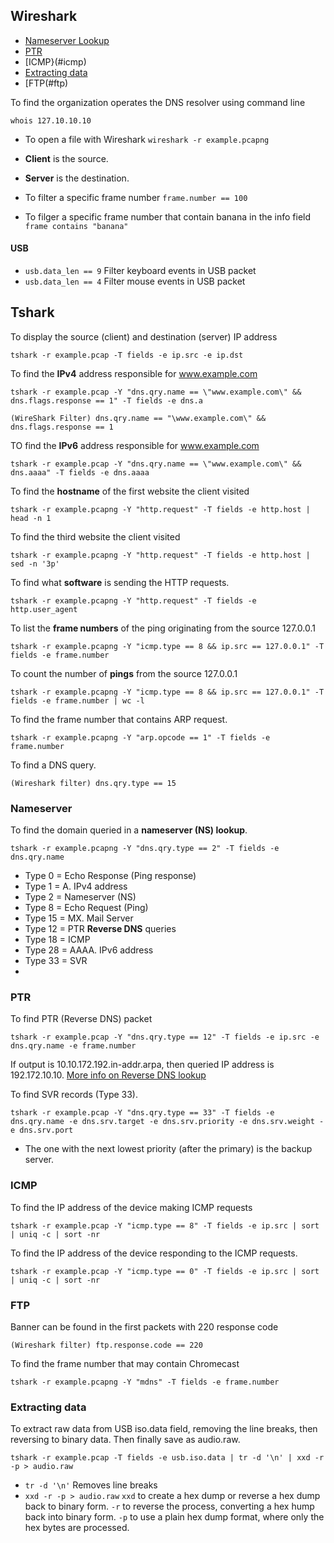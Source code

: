 
## Wireshark

* [Nameserver Lookup](#nameserver)
* [PTR](#ptr)
* [ICMP}(#icmp)
* [Extracting data](#extracting-data)
* [FTP(#ftp)


To find the organization operates the DNS resolver using command line
```
whois 127.10.10.10
```


* To open a file with Wireshark `wireshark -r example.pcapng`
* **Client** is the source.
* **Server** is the destination.

* To filter a specific frame number `frame.number == 100`
* To filger a specific frame number that contain banana in the info field ` frame contains "banana"`


#### USB

* `usb.data_len == 9`  Filter keyboard events in USB packet
* `usb.data_len == 4`  Filter mouse events in USB packet


## Tshark

To display the source (client) and destination (server) IP address 
```
tshark -r example.pcap -T fields -e ip.src -e ip.dst
```

To find the **IPv4** address responsible for www.example.com

```
tshark -r example.pcap -Y "dns.qry.name == \"www.example.com\" && dns.flags.response == 1" -T fields -e dns.a
```
```
(WireShark Filter) dns.qry.name == "\www.example.com\" && dns.flags.response == 1
```
TO find the **IPv6** address responsible for www.example.com
```
tshark -r example.pcap -Y "dns.qry.name == \"www.example.com\" && dns.aaaa" -T fields -e dns.aaaa
```


To find the **hostname** of the first website the client visited
```
tshark -r example.pcapng -Y "http.request" -T fields -e http.host | head -n 1
```
To find the third website the client visited
```
tshark -r example.pcapng -Y "http.request" -T fields -e http.host | sed -n '3p'
```

To find what **software** is sending the HTTP requests.
```
tshark -r example.pcapng -Y "http.request" -T fields -e http.user_agent
```
To list the **frame numbers** of the ping originating from the source 127.0.0.1
```
tshark -r example.pcapng -Y "icmp.type == 8 && ip.src == 127.0.0.1" -T fields -e frame.number
```
To count the number of **pings** from the source 127.0.0.1
```
tshark -r example.pcapng -Y "icmp.type == 8 && ip.src == 127.0.0.1" -T fields -e frame.number | wc -l
```
To find the frame number that contains ARP request. 
```
tshark -r example.pcapng -Y "arp.opcode == 1" -T fields -e frame.number
```
To find a DNS query. 
```
(Wireshark filter) dns.qry.type == 15
```

### Nameserver
To find the domain queried in a **nameserver (NS) lookup**.
```
tshark -r example.pcapng -Y "dns.qry.type == 2" -T fields -e dns.qry.name
```

* Type 0 = Echo Response (Ping response)
* Type 1 = A. IPv4 address
* Type 2 = Nameserver (NS)
* Type 8 = Echo Request (Ping)
* Type 15 = MX. Mail Server
* Type 12 = PTR **Reverse DNS** queries
* Type 18 = ICMP
* Type 28 = AAAA. IPv6 address
* Type 33 = SVR
* 

### PTR

 To find PTR (Reverse DNS) packet
 ```
tshark -r example.pcap -Y "dns.qry.type == 12" -T fields -e ip.src -e dns.qry.name -e frame.number
```
If output is 10.10.172.192.in-addr.arpa, then queried IP address is 192.172.10.10. [More info on Reverse DNS lookup](https://www.cloudflare.com/learning/dns/glossary/reverse-dns/#:~:text=A%20reverse%20DNS%20lookup%20takes,DNS%20Glossary)

To find SVR records (Type 33).
```
tshark -r example.pcap -Y "dns.qry.type == 33" -T fields -e dns.qry.name -e dns.srv.target -e dns.srv.priority -e dns.srv.weight -e dns.srv.port
```
* The one with the next lowest priority (after the primary) is the backup server.

### ICMP

To find the IP address of the device making ICMP requests
```
tshark -r example.pcap -Y "icmp.type == 8" -T fields -e ip.src | sort | uniq -c | sort -nr
```
To find the IP address of the device responding to the ICMP requests.
```
tshark -r example.pcap -Y "icmp.type == 0" -T fields -e ip.src | sort | uniq -c | sort -nr
```

### FTP

Banner can be found in the first packets with 220 response code
```
(Wireshark filter) ftp.response.code == 220
```

To find the frame number that may contain Chromecast
```
tshark -r example.pcapng -Y "mdns" -T fields -e frame.number
```

### Extracting data
To extract raw data from USB iso.data field, removing the line breaks, then reversing to binary data. Then finally save as audio.raw.
```
tshark -r example.pcap -T fields -e usb.iso.data | tr -d '\n' | xxd -r -p > audio.raw
```

* `tr -d '\n'`   Removes line breaks
* `xxd -r -p > audio.raw`  `xxd` to create a hex dump or reverse a hex dump back to binary form. `-r` to reverse the process, converting a hex hump back into binary form. `-p` to use a plain hex dump format, where only the hex bytes are processed. 
